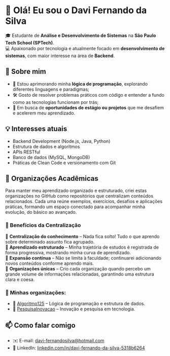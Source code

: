 # 👋 Olá! Eu sou o Davi Fernando da Silva

🎓 Estudante de **Análise e Desenvolvimento de Sistemas** na **São Paulo Tech School (SPTech)**.  
💻 Apaixonado por tecnologia e atualmente focado em **desenvolvimento de sistemas**, com maior interesse na área de **Backend**.


## 🚀 Sobre mim

  - 🧠 Estou aprimorando minha **lógica de programação**, explorando diferentes linguagens e paradigmas;
  - 🛠️ Gosto de resolver problemas práticos com código e entender a fundo como as tecnologias funcionam por trás;
  - 🔎 Em busca de **oportunidades de estágio ou projetos** que me desafiem e acelerem meu aprendizado.

## 💡 Interesses atuais

  - Backend Development (Node.js, Java, Python)
  - Estrutura de dados e algoritmos
  - APIs RESTful
  - Banco de dados (MySQL, MongoDB)
  - Práticas de Clean Code e versionamento com Git

## 🏫 Organizações Acadêmicas  

  Para manter meu aprendizado organizado e estruturado, criei estas organizações no GitHub como repositórios que centralizam conteúdos relacionados. Cada uma reúne exemplos, exercícios, desafios e aplicações práticas, formando um espaço conectado para acompanhar minha evolução, do básico ao avançado.  

  ### 🎯 Benefícios da Centralização  
  
  🔹 **Centralização do conhecimento** – Nada fica solto! Tudo o que aprendo sobre determinado assunto fica agrupado.  
  🔹 **Aprendizado estruturado** – Minha trajetória de estudos é registrada de forma progressiva, mostrando minha curva de aprendizado.  
  🔹 **Expansão contínua** – Não se limita à faculdade; continuarei adicionando novos conteúdos conforme aprendo mais.  
  🔹 **Organizações únicas** – Crio cada organização quando percebo um grande volume de informações relacionadas, garantindo uma estrutura clara e coesa.  

  ### 📌 **Minhas organizações:**  
  - 🔗 [Algoritmo125](https://github.com/Algoritimo125) – Lógica de programação e estrutura de dados.  
  - 🔗 [PesquisaInovacao](https://github.com/PesquisaInovacao) – Inovação e pesquisa em tecnologia.  


## 📫 Como falar comigo

  - ✉️ E-mail: [davi-fernandosilva@hotmail.com](mailto:davi-fernandosilva@hotmail.com)  
  - 💼 LinkedIn: [linkedin.com/in/davi-fernando-da-silva-5318b6264](https://www.linkedin.com/in/davi-fernando-da-silva-5318b6264)


